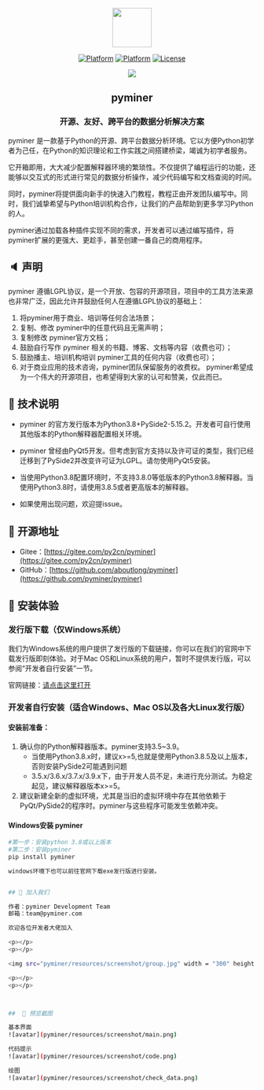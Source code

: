 <p></p>
<p></p>

<p align="center">
<img src="pyminer/resources/icons/logo.png" height="80"/> 
</p>


<div align="center">


[![Platform](https://img.shields.io/badge/python-v3.8-blue)](https://img.shields.io/badge/python-v3.8-blue)
[![Platform](https://img.shields.io/badge/PySide2-blue)](https://img.shields.io/badge/PySide2-blue)
[![License](https://img.shields.io/badge/license-LGPL-blue)](https://img.shields.io/badge/license-LGPL-blue)

</div>

<div align="center">
    <a src="https://img.shields.io/badge/QQ%e7%be%a4-orange">
        <img src="https://img.shields.io/badge/QQ%e7%be%a4-945391275-orange">
    </a>
</div>

<p></p>
<p></p>

<div align="center">
<h2>pyminer</h2>
<h3> 开源、友好、跨平台的数据分析解决方案</h3>

</div>
pyminer 是一款基于Python的开源、跨平台数据分析环境。它以方便Python初学者为己任，在Python的知识理论和工作实践之间搭建桥梁，竭诚为初学者服务。

它开箱即用，大大减少配置解释器环境的繁琐性。不仅提供了编程运行的功能，还能够以交互式的形式进行常见的数据分析操作，减少代码编写和文档查阅的时间。

同时，pyminer将提供面向新手的快速入门教程，教程正由开发团队编写中。同时，我们诚挚希望与Python培训机构合作，让我们的产品帮助到更多学习Python的人。

pyminer通过加载各种插件实现不同的需求，开发者可以通过编写插件，将pyminer扩展的更强大、更趁手，甚至创建一番自己的商用程序。

<p></p>
<p></p>

## 🔈 声明
pyminer 遵循LGPL协议，是一个开放、包容的开源项目，项目中的工具方法来源也非常广泛，因此允许并鼓励任何人在遵循LGPL协议的基础上：

1. 将pyminer用于商业、培训等任何合法场景；
2. 复制、修改 pyminer中的任意代码且无需声明；
3. 复制修改 pyminer官方文档；
4. 鼓励自行写作 pyminer 相关的书籍、博客、文档等内容（收费也可）；
5. 鼓励播主、培训机构培训 pyminer工具的任何内容（收费也可）；
6. 对于商业应用的技术咨询，pyminer团队保留服务的收费权。
pyminer希望成为一个伟大的开源项目，也希望得到大家的认可和赞美，仅此而已。


<p></p>
<p></p>

## 🎉 技术说明

- pyminer 的官方发行版本为Python3.8+PySide2-5.15.2。开发者可自行使用其他版本的Python解释器配置相关环境。
- pyminer 曾经由PyQt5开发。但考虑到官方支持以及许可证的类型，我们已经迁移到了PySide2并改变许可证为LGPL。请勿使用PyQt5安装。
- 当使用Python3.8配置环境时，不支持3.8.0等低版本的Python3.8解释器。当使用Python3.8时，请使用3.8.5或者更高版本的解释器。

- 如果使用出现问题，欢迎提issue。




## 🚄 开源地址

- Gitee：[https://gitee.com/py2cn/pyminer](https://gitee.com/py2cn/pyminer)
- GitHub：[https://github.com/aboutlong/pyminer](https://github.com/pyminer/pyminer)

<p></p>
<p></p>

## 🥂 安装体验

<p></p>
<p></p>

### 发行版下载（仅Windows系统）
我们为Windows系统的用户提供了发行版的下载链接，你可以在我们的官网中下载发行版即刻体验。对于Mac OS和Linux系统的用户，暂时不提供发行版，可以参阅“开发者自行安装”一节。

官网链接：[请点击这里打开](http://www.pyminer.com/)

### 开发者自行安装（适合Windows、Mac OS以及各大Linux发行版）
#### 安装前准备：
1. 确认你的Python解释器版本。pyminer支持3.5~3.9。
	- 当使用Python3.8.x时，建议x>=5,也就是使用Python3.8.5及以上版本，否则安装PySide2可能遇到问题
	- 3.5.x/3.6.x/3.7.x/3.9.x下，由于开发人员不足，未进行充分测试。为稳定起见，建议解释器版本x>=5。
2. 建议新建全新的虚拟环境，尤其是当旧的虚拟环境中存在其他依赖于PyQt/PySide2的程序时。pyminer与这些程序可能发生依赖冲突。


#### Windows安装 pyminer

```bash
#第一步：安装python 3.8或以上版本
#第二步：安装pyminer
pip install pyminer

windows环境下也可以前往官网下载exe发行版进行安装。


## 📱 加入我们

作者：pyminer Development Team
邮箱：team@pyminer.com

欢迎各位开发者大佬加入 

<p></p>
<p></p>

<img src="pyminer/resources/screenshot/group.jpg" width = "300" height = "500" alt="QQ群" align=center />

<p></p>
<p></p>



##  📸 预览截图

基本界面
![avatar](pyminer/resources/screenshot/main.png)

代码提示
![avatar](pyminer/resources/screenshot/code.png)

绘图
![avatar](pyminer/resources/screenshot/check_data.png)

